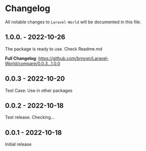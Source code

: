 # Changelog

All notable changes to `Laravel-World` will be documented in this file.

## 1.0.0. - 2022-10-26

The package is ready to use. Check Readme.md

**Full Changelog**: https://github.com/brnysn/Laravel-World/compare/0.0.3...1.0.0

## 0.0.3 - 2022-10-20

Test Case: Use in other packages

## 0.0.2 - 2022-10-18

Test release. Checking...

## 0.0.1 - 2022-10-18

Initial release
